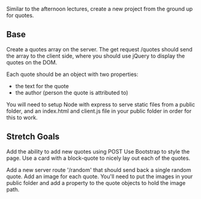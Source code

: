 Similar to the afternoon lectures, create a new project from the ground up for quotes.

## Base
Create a quotes array on the server. The get request /quotes should send the array to the client side, where you should use jQuery to display the quotes on the DOM.

Each quote should be an object with two properties:

* the text for the quote
* the author (person the quote is attributed to)

You will need to setup Node with express to serve static files from a public folder, and an index.html and client.js file in your public folder in order for this to work.

## Stretch Goals
Add the ability to add new quotes using POST
Use Bootstrap to style the page. Use a card with a block-quote to nicely lay out each of the quotes.

Add a new server route '/random' that should send back a single random quote.
Add an image for each quote. You'll need to put the images in your public folder and add a property to the quote objects to hold the image path.